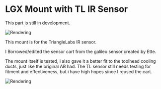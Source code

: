 # LGX Mount with TL IR Sensor

This part is still in development.

![Rendering](https://github.com/simon-adriaanse/EnragedRabbitProject/blob/main/usermods/LGX%20Mount%20TL%20IR%20Sensor/Images/Render2.png)

This mount is for the TriangleLabs IR sensor.

I Borrowed/edited the sensor cart from the galileo sensor created by Ette.

The mount itself is tested, i also gave it a better fit to the toolhead cooling ducts, just like the original AB had.
The TL sensor still needs testing for fitment and effectiveness, but i have high hopes since I reused the cart.

![Rendering](https://github.com/simon-adriaanse/EnragedRabbitProject/blob/main/usermods/LGX%20Mount%20TL%20IR%20Sensor/Images/Render.png)
